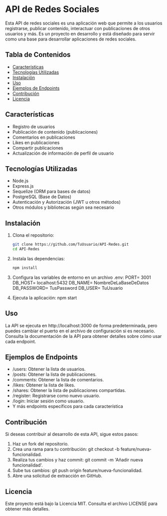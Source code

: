 # API de Redes Sociales

Esta API de redes sociales es una aplicación web que permite a los usuarios registrarse, publicar contenido, interactuar con publicaciones de otros usuarios y más. Es un proyecto en desarrollo y está diseñado para servir como una base para desarrollar aplicaciones de redes sociales.

## Tabla de Contenidos

- [Características](#características)
- [Tecnologías Utilizadas](#tecnologías-utilizadas)
- [Instalación](#instalación)
- [Uso](#uso)
- [Ejemplos de Endpoints](#ejemplos-de-endpoints)
- [Contribución](#contribución)
- [Licencia](#licencia)

## Características

- Registro de usuarios
- Publicación de contenido (publicaciones)
- Comentarios en publicaciones
- Likes en publicaciones
- Compartir publicaciones
- Actualización de información de perfil de usuario

## Tecnologías Utilizadas

- Node.js
- Express.js
- Sequelize (ORM para bases de datos)
- PostgreSQL (Base de Datos)
- Autenticación y Autorización (JWT u otros métodos)
- Otros módulos y bibliotecas según sea necesario

## Instalación

1. Clona el repositorio:

   ```bash
   git clone https://github.com/TuUsuario/API-Redes.git
   cd API-Redes

2. Instala las dependencias:
    ```bash
    npm install

3. Configura las variables de entorno en un archivo .env:
    PORT= 3001
    DB_HOST= localhost:5432
    DB_NAME= NombreDeLaBaseDeDatos
    DB_PASSWORD= TusPassword
    DB_USER= TuUsuario

4. Ejecuta la aplicación:
    npm start

## Uso
La API se ejecuta en http://localhost:3000 de forma predeterminada, pero puedes cambiar el puerto en el archivo de configuración si es necesario. Consulta la documentación de la API para obtener detalles sobre cómo usar cada endpoint.

## Ejemplos de Endpoints
- /users: Obtener la lista de usuarios.
- /posts: Obtener la lista de publicaciones.
- /comments: Obtener la lista de comentarios.
- /likes: Obtener la lista de likes.
- /shares: Obtener la lista de publicaciones compartidas.
- /register: Registrarse como nuevo usuario.
- /login: Iniciar sesión como usuario.
- Y más endpoints específicos para cada característica

## Contribución
Si deseas contribuir al desarrollo de esta API, sigue estos pasos:

1. Haz un fork del repositorio.
2. Crea una rama para tu contribución: git checkout -b feature/nueva-funcionalidad.
3. Realiza tus cambios y haz commit: git commit -m 'Añadir nueva funcionalidad'.
4. Sube tus cambios: git push origin feature/nueva-funcionalidad.
5. Abre una solicitud de extracción en GitHub.


## Licencia
Este proyecto está bajo la Licencia MIT. Consulta el archivo LICENSE para obtener más detalles.
